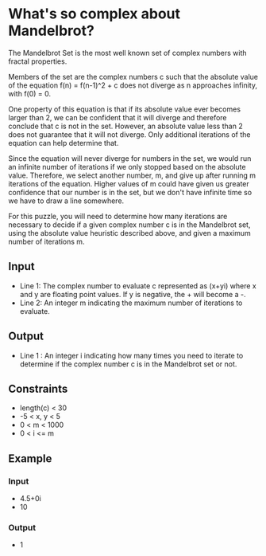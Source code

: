 ﻿# What's so complex about Mandelbrot?
The Mandelbrot Set is the most well known set of complex numbers with fractal properties.

Members of the set are the complex numbers c such that the absolute value of the equation f(n) = f(n-1)^2 + c does not diverge as n approaches infinity, with f(0) = 0.

One property of this equation is that if its absolute value ever becomes larger than 2, we can be confident that it will diverge and therefore conclude that c is not in the set. However, an absolute value less than 2 does not guarantee that it will not diverge. Only additional iterations of the equation can help determine that.

Since the equation will never diverge for numbers in the set, we would run an infinite number of iterations if we only stopped based on the absolute value. Therefore, we select another number, m, and give up after running m iterations of the equation. Higher values of m could have given us greater confidence that our number is in the set, but we don't have infinite time so we have to draw a line somewhere.

For this puzzle, you will need to determine how many iterations are necessary to decide if a given complex number c is in the Mandelbrot set, using the absolute value heuristic described above, and given a maximum number of iterations m.

## Input
* Line 1: The complex number to evaluate c represented as (x+yi) where x and y are floating point values. If y is negative, the + will become a -.
* Line 2: An integer m indicating the maximum number of iterations to evaluate.

## Output
* Line 1 : An integer i indicating how many times you need to iterate to determine if the complex number c is in the Mandelbrot set or not.

## Constraints
* length(c) < 30
* -5 < x, y < 5
* 0 < m < 1000
* 0 < i <= m

## Example
### Input
* 4.5+0i
* 10

### Output
* 1